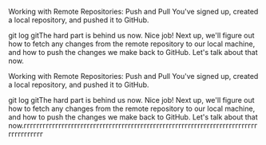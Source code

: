 Working with Remote Repositories: Push and Pull
You've signed up, created a local repository, and pushed it to GitHub. 

git log gitThe hard part is behind us now. Nice job! Next up, we'll figure out how to fetch any changes from the remote repository to our local machine, and how to push the changes we make back to GitHub. Let's talk about that now.


Working with Remote Repositories: Push and Pull
You've signed up, created a local repository, and pushed it to GitHub. 

git log gitThe hard part is behind us now. Nice job! Next up, we'll figure out how to fetch any changes from the remote repository to our local machine, and how to push the changes we make back to GitHub. Let's talk about that now.ггггггггггггггггггггггггггггггггггггггггггггггггггггггггггггггггггггггггггггггггггггг